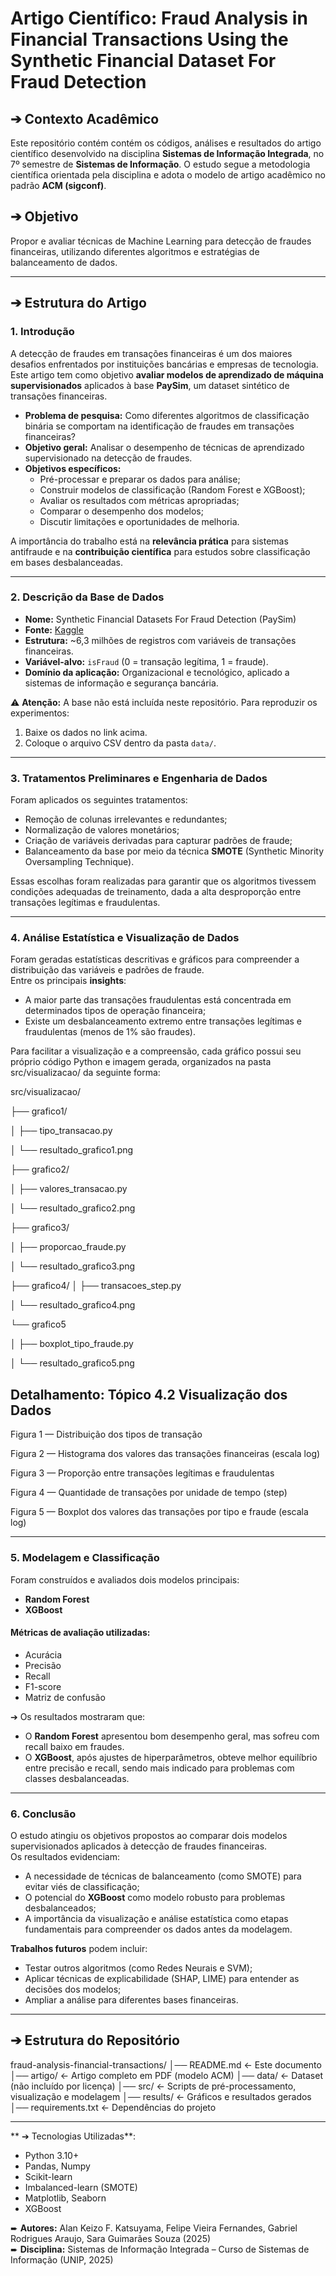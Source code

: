 # Artigo Científico: Fraud Analysis in Financial Transactions Using the Synthetic Financial Dataset For Fraud Detection

## ➔ Contexto Acadêmico
Este repositório contém contém os códigos, análises e resultados do artigo científico desenvolvido na disciplina **Sistemas de Informação Integrada**, no 7º semestre de **Sistemas de Informação**.
O estudo segue a metodologia científica orientada pela disciplina e adota o modelo de artigo acadêmico no padrão **ACM (sigconf)**.


## ➔ Objetivo 
Propor e avaliar técnicas de Machine Learning para detecção de fraudes financeiras, utilizando diferentes algoritmos e estratégias de balanceamento de dados.

---

## ➔ Estrutura do Artigo

### 1. Introdução
A detecção de fraudes em transações financeiras é um dos maiores desafios enfrentados por instituições bancárias e empresas de tecnologia.  
Este artigo tem como objetivo **avaliar modelos de aprendizado de máquina supervisionados** aplicados à base **PaySim**, um dataset sintético de transações financeiras.

- **Problema de pesquisa:** Como diferentes algoritmos de classificação binária se comportam na identificação de fraudes em transações financeiras?  
- **Objetivo geral:** Analisar o desempenho de técnicas de aprendizado supervisionado na detecção de fraudes.  
- **Objetivos específicos:**  
  - Pré-processar e preparar os dados para análise;  
  - Construir modelos de classificação (Random Forest e XGBoost);  
  - Avaliar os resultados com métricas apropriadas;  
  - Comparar o desempenho dos modelos;  
  - Discutir limitações e oportunidades de melhoria.  

A importância do trabalho está na **relevância prática** para sistemas antifraude e na **contribuição científica** para estudos sobre classificação em bases desbalanceadas.

---

### 2. Descrição da Base de Dados
- **Nome:** Synthetic Financial Datasets For Fraud Detection (PaySim)  
- **Fonte:** [Kaggle](https://www.kaggle.com/datasets/ealaxi/paysim1/data)  
- **Estrutura:** ~6,3 milhões de registros com variáveis de transações financeiras.  
- **Variável-alvo:** `isFraud` (0 = transação legítima, 1 = fraude).  
- **Domínio da aplicação:** Organizacional e tecnológico, aplicado a sistemas de informação e segurança bancária.  


⚠️ **Atenção:** A base não está incluída neste repositório. Para reproduzir os experimentos:
1. Baixe os dados no link acima.
2. Coloque o arquivo CSV dentro da pasta `data/`.

---

### 3. Tratamentos Preliminares e Engenharia de Dados
Foram aplicados os seguintes tratamentos:  
- Remoção de colunas irrelevantes e redundantes;  
- Normalização de valores monetários;  
- Criação de variáveis derivadas para capturar padrões de fraude;  
- Balanceamento da base por meio da técnica **SMOTE** (Synthetic Minority Oversampling Technique).  

Essas escolhas foram realizadas para garantir que os algoritmos tivessem condições adequadas de treinamento, dada a alta desproporção entre transações legítimas e fraudulentas.

---

### 4. Análise Estatística e Visualização de Dados
Foram geradas estatísticas descritivas e gráficos para compreender a distribuição das variáveis e padrões de fraude.  
Entre os principais **insights**:  
- A maior parte das transações fraudulentas está concentrada em determinados tipos de operação financeira;  
- Existe um desbalanceamento extremo entre transações legítimas e fraudulentas (menos de 1% são fraudes).  

Para facilitar a visualização e a compreensão, cada gráfico possui seu próprio código Python e imagem gerada, organizados na pasta src/visualizacao/ da seguinte forma:

src/visualizacao/

├── grafico1/

│   ├── tipo_transacao.py

│   └── resultado_grafico1.png

├── grafico2/

│   ├── valores_transacao.py

│   └── resultado_grafico2.png

├── grafico3/

│   ├── proporcao_fraude.py

│   └── resultado_grafico3.png

├── grafico4/
│   ├── transacoes_step.py

│   └── resultado_grafico4.png

└── grafico5

│  ├── boxplot_tipo_fraude.py
  
│  └── resultado_grafico5.png


## Detalhamento: Tópico 4.2 Visualização dos Dados
Figura 1 — Distribuição dos tipos de transação

Figura 2 — Histograma dos valores das transações financeiras (escala log)

Figura 3 — Proporção entre transações legítimas e fraudulentas

Figura 4 — Quantidade de transações por unidade de tempo (step)

Figura 5 — Boxplot dos valores das transações por tipo e fraude (escala log)

---

### 5. Modelagem e Classificação
Foram construídos e avaliados dois modelos principais:  
- **Random Forest**  
- **XGBoost**

#### Métricas de avaliação utilizadas:
- Acurácia  
- Precisão  
- Recall  
- F1-score  
- Matriz de confusão

➔ Os resultados mostraram que:  
- O **Random Forest** apresentou bom desempenho geral, mas sofreu com recall baixo em fraudes.  
- O **XGBoost**, após ajustes de hiperparâmetros, obteve melhor equilíbrio entre precisão e recall, sendo mais indicado para problemas com classes desbalanceadas.  

---

### 6. Conclusão
O estudo atingiu os objetivos propostos ao comparar dois modelos supervisionados aplicados à detecção de fraudes financeiras.  
Os resultados evidenciam:  
- A necessidade de técnicas de balanceamento (como SMOTE) para evitar viés de classificação;  
- O potencial do **XGBoost** como modelo robusto para problemas desbalanceados;  
- A importância da visualização e análise estatística como etapas fundamentais para compreender os dados antes da modelagem.  

**Trabalhos futuros** podem incluir:  
- Testar outros algoritmos (como Redes Neurais e SVM);  
- Aplicar técnicas de explicabilidade (SHAP, LIME) para entender as decisões dos modelos;  
- Ampliar a análise para diferentes bases financeiras.  

---

## ➔ Estrutura do Repositório
fraud-analysis-financial-transactions/
│── README.md <- Este documento
│── artigo/ <- Artigo completo em PDF (modelo ACM)
│── data/ <- Dataset (não incluído por licença)
│── src/ <- Scripts de pré-processamento, visualização e modelagem
│── results/ <- Gráficos e resultados gerados
│── requirements.txt <- Dependências do projeto

---

** ➔ Tecnologias Utilizadas**:
- Python 3.10+
- Pandas, Numpy
- Scikit-learn
- Imbalanced-learn (SMOTE)
- Matplotlib, Seaborn
- XGBoost


➨ **Autores:** Alan Keizo F. Katsuyama, Felipe Vieira Fernandes, Gabriel Rodrigues Araujo, Sara Guimarães Souza (2025)  
➨ **Disciplina:** Sistemas de Informação Integrada – Curso de Sistemas de Informação (UNIP, 2025)
